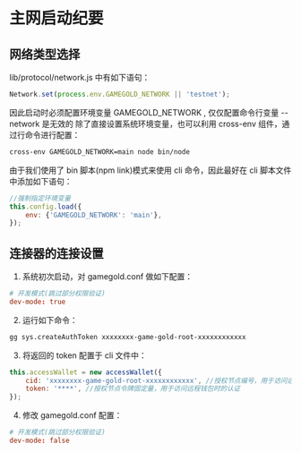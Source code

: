 # 主网启动纪要

## 网络类型选择

lib/protocol/network.js 中有如下语句：
```js
Network.set(process.env.GAMEGOLD_NETWORK || 'testnet');
```

因此启动时必须配置环境变量 GAMEGOLD_NETWORK , 仅仅配置命令行变量 --network 是无效的
除了直接设置系统环境变量，也可以利用 cross-env 组件，通过行命令进行配置：

```bash
cross-env GAMEGOLD_NETWORK=main node bin/node
```

由于我们使用了 bin 脚本(npm link)模式来使用 cli 命令，因此最好在 cli 脚本文件中添加如下语句：
```js
//强制指定环境变量
this.config.load({
    env: {'GAMEGOLD_NETWORK': 'main'},
});
```

## 连接器的连接设置

1. 系统初次启动，对 gamegold.conf 做如下配置：
```conf
# 开发模式(跳过部分权限验证)
dev-mode: true
```

2. 运行如下命令：
```bash
gg sys.createAuthToken xxxxxxxx-game-gold-root-xxxxxxxxxxxx
```

3. 将返回的 token 配置于 cli 文件中：

```js
this.accessWallet = new accessWallet({
    cid: 'xxxxxxxx-game-gold-root-xxxxxxxxxxxx', //授权节点编号，用于访问远程钱包时的认证
    token: '****', //授权节点令牌固定量，用于访问远程钱包时的认证
});
```

4. 修改 gamegold.conf 配置：

```conf
# 开发模式(跳过部分权限验证)
dev-mode: false
```
